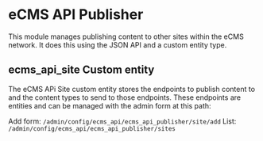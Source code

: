 # eCMS API Publisher

This module manages publishing content to other sites within the eCMS network.
It does this using the JSON API and a custom entity type.

## ecms_api_site Custom entity
The eCMS APi Site custom entity stores the endpoints to publish content to and
the content types to send to those endpoints. These endpoints are entities and 
can be managed with the admin form at this path:

Add form: `/admin/config/ecms_api/ecms_api_publisher/site/add`
List: `/admin/config/ecms_api/ecms_api_publisher/sites`
